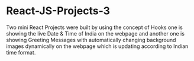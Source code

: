 # React-JS-Projects-3
Two mini React Projects were built by using the concept of Hooks one is showing the live Date &amp; Time of India on the webpage and another one is showing Greeting Messages with automatically changing background images dynamically on the webpage which is updating according to Indian time format.
